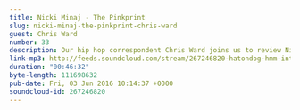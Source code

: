 ```yaml
---
title: Nicki Minaj - The Pinkprint
slug: nicki-minaj-the-pinkprint-chris-ward
guest: Chris Ward
number: 33
description: Our hip hop correspondent Chris Ward joins us to review Nicki Minaj&#39;s  &quot;The Pinkprint&quot;. The Wizard of Oz is back, our vaguely insulting lack of world knowledge is back and we present a pitch for Quentin Tarantino&#39;s next film.
link-mp3: http://feeds.soundcloud.com/stream/267246820-hatondog-hmm-interesting-choice-ep33-nicki-minaj-the-pinkprint-feat-chris-ward.mp3
duration: "00:46:32"
byte-length: 111698632
pub-date: Fri, 03 Jun 2016 10:14:37 +0000
soundcloud-id: 267246820
---
```

